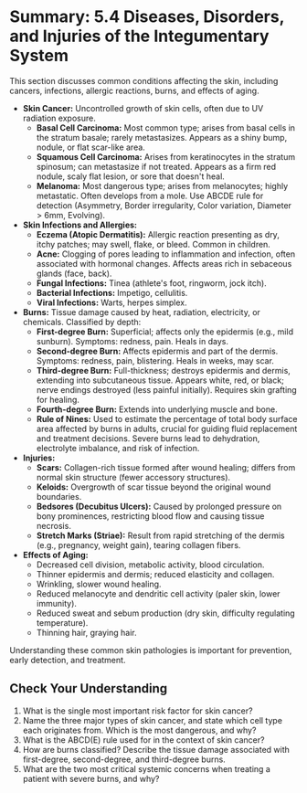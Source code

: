 # Summary: 5.4 Diseases, Disorders, and Injuries of the Integumentary System

This section discusses common conditions affecting the skin, including cancers, infections, allergic reactions, burns, and effects of aging.

*   **Skin Cancer:** Uncontrolled growth of skin cells, often due to UV radiation exposure.
    *   **Basal Cell Carcinoma:** Most common type; arises from basal cells in the stratum basale; rarely metastasizes. Appears as a shiny bump, nodule, or flat scar-like area.
    *   **Squamous Cell Carcinoma:** Arises from keratinocytes in the stratum spinosum; can metastasize if not treated. Appears as a firm red nodule, scaly flat lesion, or sore that doesn't heal.
    *   **Melanoma:** Most dangerous type; arises from melanocytes; highly metastatic. Often develops from a mole. Use ABCDE rule for detection (Asymmetry, Border irregularity, Color variation, Diameter > 6mm, Evolving).
*   **Skin Infections and Allergies:**
    *   **Eczema (Atopic Dermatitis):** Allergic reaction presenting as dry, itchy patches; may swell, flake, or bleed. Common in children.
    *   **Acne:** Clogging of pores leading to inflammation and infection, often associated with hormonal changes. Affects areas rich in sebaceous glands (face, back).
    *   **Fungal Infections:** Tinea (athlete's foot, ringworm, jock itch).
    *   **Bacterial Infections:** Impetigo, cellulitis.
    *   **Viral Infections:** Warts, herpes simplex.
*   **Burns:** Tissue damage caused by heat, radiation, electricity, or chemicals. Classified by depth:
    *   **First-degree Burn:** Superficial; affects only the epidermis (e.g., mild sunburn). Symptoms: redness, pain. Heals in days.
    *   **Second-degree Burn:** Affects epidermis and part of the dermis. Symptoms: redness, pain, blistering. Heals in weeks, may scar.
    *   **Third-degree Burn:** Full-thickness; destroys epidermis and dermis, extending into subcutaneous tissue. Appears white, red, or black; nerve endings destroyed (less painful initially). Requires skin grafting for healing.
    *   **Fourth-degree Burn:** Extends into underlying muscle and bone.
    *   **Rule of Nines:** Used to estimate the percentage of total body surface area affected by burns in adults, crucial for guiding fluid replacement and treatment decisions. Severe burns lead to dehydration, electrolyte imbalance, and risk of infection.
*   **Injuries:**
    *   **Scars:** Collagen-rich tissue formed after wound healing; differs from normal skin structure (fewer accessory structures).
    *   **Keloids:** Overgrowth of scar tissue beyond the original wound boundaries.
    *   **Bedsores (Decubitus Ulcers):** Caused by prolonged pressure on bony prominences, restricting blood flow and causing tissue necrosis.
    *   **Stretch Marks (Striae):** Result from rapid stretching of the dermis (e.g., pregnancy, weight gain), tearing collagen fibers.
*   **Effects of Aging:**
    *   Decreased cell division, metabolic activity, blood circulation.
    *   Thinner epidermis and dermis; reduced elasticity and collagen.
    *   Wrinkling, slower wound healing.
    *   Reduced melanocyte and dendritic cell activity (paler skin, lower immunity).
    *   Reduced sweat and sebum production (dry skin, difficulty regulating temperature).
    *   Thinning hair, graying hair.

Understanding these common skin pathologies is important for prevention, early detection, and treatment.

## Check Your Understanding

1.  What is the single most important risk factor for skin cancer?
2.  Name the three major types of skin cancer, and state which cell type each originates from. Which is the most dangerous, and why?
3.  What is the ABCD(E) rule used for in the context of skin cancer?
4.  How are burns classified? Describe the tissue damage associated with first-degree, second-degree, and third-degree burns.
5.  What are the two most critical systemic concerns when treating a patient with severe burns, and why?
